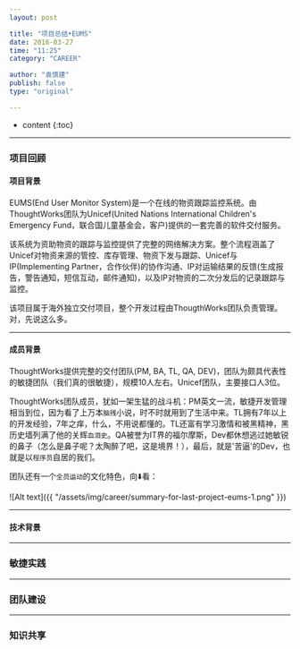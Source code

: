 ```yaml
---
layout: post

title: "项目总结•EUMS"
date: 2016-03-27
time: "11:25"
category: "CAREER"

author: "袁慎建"
publish: false
type: "original"

---
```



* content
{:toc}

---


### 项目回顾

#### 项目背景
EUMS(End User Monitor System)是一个在线的物资跟踪监控系统。由ThoughtWorks团队为Unicef(United Nations International Children's Emergency Fund，联合国儿童基金会，客户)提供的一套完善的软件交付服务。  

该系统为资助物资的跟踪与监控提供了完整的网络解决方案。整个流程涵盖了Unicef对物资来源的管控、库存管理、物资下发与跟踪、Unicef与IP(Implementing Partner，合作伙伴)的协作沟通、IP对运输结果的反馈(生成报告，警告通知，短信互动，邮件通知)，以及IP对物资的二次分发后的记录跟踪与监控。

该项目属于海外独立交付项目，整个开发过程由ThougthWorks团队负责管理。对，先说这么多。

---

#### 成员背景
ThoughtWorks提供完整的交付团队(PM, BA, TL, QA, DEV)，团队为颇具代表性的敏捷团队（我们真的很敏捷），规模10人左右。Unicef团队，主要接口人3位。

ThoughtWorks团队成员，犹如一架生猛的战斗机：PM英文一流，敏捷开发管理相当到位，因为看了上万本`脑残`小说，时不时就用到了生活中来。TL拥有7年以上的开发经验，7年之痒，什么，不用说都懂的。TL还富有学习激情和被黑精神，黑历史墙列满了他的关辉`血泪史`。QA被誉为IT界的福尔摩斯，Dev都休想逃过她敏锐的鼻子（怎么是鼻子呢？太陶醉了吧，这是境界！），最后，就是'苦逼'的Dev，也就是以`程序员`自居的我们。

团队还有一个`全员运动`的文化特色，向⬇️看：

![Alt text]({{ "/assets/img/career/summary-for-last-project-eums-1.png" }})


---

#### 技术背景

---

### 敏捷实践

---

### 团队建设

---

### 知识共享




